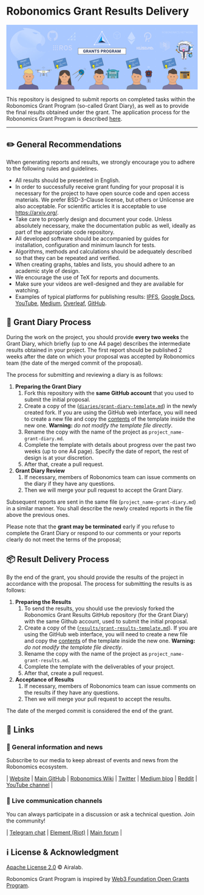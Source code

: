 # Robonomics Grant Results Delivery <!-- omit in toc -->

<p align="center">
  <img src="src/program-cover.jpg">
</p>

This repository is designed to submit reports on completed tasks within the Robonomics Grant Program (so-called Grant Diary), as well as to provide the final results obtained under the grant. The application process for the Robonomics Grant Program is described [here](https://github.com/airalab/robonomics-grant-program).

---

## :pencil2: General Recommendations

When generating reports and results, we strongly encourage you to adhere to the following rules and guidelines.

* All results should be presented in English.
* In order to successfully receive grant funding for your proposal it is necessary for the project to have open source code and open access materials. We prefer BSD-3-Clause license, but others or Unlicense are also acceptable. For scientific articles it is acceptable to use <https://arxiv.org/>.
* Take care to properly design and document your code. Unless absolutely necessary, make the documentation public as well, ideally as part of the appropriate code repository.
* All developed software should be accompanied by guides for installation, configuration and minimum launch for tests.
* Algorithms, methods and calculations should be adequately described so that they can be repeated and verified.
* When creating graphs, tables and lists, you should adhere to an academic style of design.
* We encourage the use of TeX for reports and documents.
* Make sure your videos are well-designed and they are available for watching.
* Examples of typical platforms for publishing results: [IPFS](https://ipfs.github.io/public-gateway-checker/), [Google Docs](https://www.google.com/intl/en/docs/about/), [YouTube](https://www.youtube.com/), [Medium](https://medium.com/), [Overleaf](https://www.overleaf.com/), [GitHub](https://github.com/).

## :notebook: Grant Diary Process

During the work on the project, you should provide **every two weeks** the Grant Diary, which briefly (up to one A4 page) describes the intermediate results obtained in your project. The first report should be published 2 weeks after the date on which your proposal was accepted by Robonomics team (the date of the merged commit of the proposal). 

The process for submitting and reviewing a diary is as follows:

1. **Preparing the Grant Diary**
    1. Fork this repository with the **same GitHub account** that you used to submit the initial proposal.
    2. Create a copy of the ([`diaries/grant-diary-template.md`](diaries/grant-diary-template.md)) in the newly created fork. If you are using the GitHub web interface, you will need to create a new file and copy the [contents](https://raw.githubusercontent.com/airalab/robonomics-grant-results/main/diaries/grant-diary-template.md) of the template inside the new one. **Warning:** *do not modify the template file directly*.
    3. Rename the copy with the name of the project as `project_name-grant-diary.md`.
    4. Complete the template with details about progress over the past two weeks (up to one A4 page). Specify the date of report, the rest of design is at your discretion.
    5. After that, create a pull request.
2. **Grant Diary Review**
    1. If necessary, members of Robonomics team can issue comments on the diary if they have any questions.
    2. Then we will merge your pull request to accept the Grant Diary.

Subsequent reports are sent in the same file (`project_name-grant-diary.md`) in a similar manner. You shall describe the newly created reports in the file above the previous ones. 

Please note that the **grant may be terminated** early if you refuse to complete the Grant Diary or respond to our comments or your reports clearly do not meet the terms of the proposal;

## :package: Result Delivery Process

By the end of the grant, you should provide the results of the project in accordance with the proposal. The process for submitting the results is as follows:

1. **Preparing the Results**
    1. To send the results, you should use the previosly forked the Robonomics Grant Results GitHub repository (for the Grant Diary) with the same Github account, used to submit the initial proposal.
    2. Create a copy of the ([`results/grant-results-template.md`](results/grant-results-template.md)). If you are using the GitHub web interface, you will need to create a new file and copy the [contents](https://raw.githubusercontent.com/airalab/robonomics-grant-results/main/results/grant-results-template.md) of the template inside the new one. **Warning:** *do not modify the template file directly*.
    3. Rename the copy with the name of the project as `project_name-grant-results.md`.
    4. Complete the template with the deliverables of your project. 
    5. After that, create a pull request.
2. **Acceptance of Results**
    1. If necessary, members of Robonomics team can issue comments on the results if they have any questions.
    2. Then we will merge your pull request to accept the results. 

The date of the merged commit is considered the end of the grant.

## :link: Links

### :newspaper: General information and news

Subscribe to our media to keep abreast of events and news from the Robonomics ecosystem.

| [Website](https://robonomics.network/) | [Main GitHub](https://github.com/airalab) | [Robonomics Wiki](https://wiki.robonomics.network/) | [Twitter](https://twitter.com/AIRA_Robonomics) | [Medium blog](https://blog.aira.life/) | [Reddit](https://www.reddit.com/r/robonomics/) | [YouTube channel](https://www.youtube.com/channel/UCrSiho1uB-1n6F8cZpCLhjQ) |

### :speech_balloon: Live communication channels

You can always participate in a discussion or ask a technical question. Join the community!

| [Telegram chat](https://t.me/robonomics) | [Element (Riot)](https://riot.im/app/#/room/#robonomics:matrix.org) | [Main forum](https://discourse.robonomics.network/) |

## :information_source: License & Acknowledgment <!-- omit in toc -->

[Apache License 2.0](LICENSE) © Airalab.

Robonomics Grant Program is inspired by [Web3 Foundation Open Grants Program](https://github.com/w3f/Open-Grants-Program).